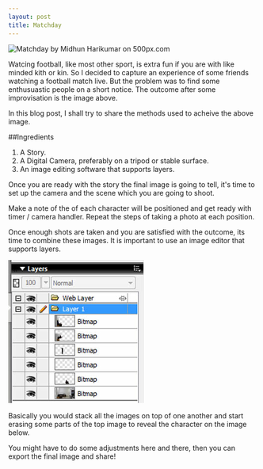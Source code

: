 ```yaml
---
layout: post
title: Matchday
---
```

<div class='pixels-photo'>
  <p>
    <img src='https://drscdn.500px.org/photo/167881199/m%3D900/2c697a02e595645278004c6a2c33d6e4' alt='Matchday by Midhun Harikumar on 500px.com'>
  </p>
  <a href='https://500px.com/photo/167881199/matchday-by-midhun-harikumar' alt='Matchday by Midhun Harikumar on 500px.com'></a>
</div>
<script type='text/javascript' src='https://500px.com/embed.js'></script>

Watcing football, like most other sport, is extra fun if you are with like minded kith or kin. 
So I decided to capture an experience of some friends watching a football match live. 
But the problem was to find some enthusuastic people on a short notice.
The outcome after some improvisation is the image above.

In this blog post, I shall try to share the methods used to acheive the above image.

##Ingredients
  1. A Story.
  2. A Digital Camera, preferably on a tripod or stable surface.
  3. An image editing software that supports layers.

Once you are ready with the story the final image is going to tell, it's time to set up the camera and the scene which you are going to shoot.

Make a note of the of each character will be positioned and get ready with timer / camera handler. Repeat the steps of taking a photo at each position.

Once enough shots are taken and you are satisfied with the outcome, its time to combine these images. 
It is important to use an image editor that supports layers. 

![layers](/public/images/matchday_layers.jpg)

Basically you would stack all the images on top of one another and start erasing some parts of the top image to reveal the character on 
the image below.

You might have to do some adjustments here and there, then you can export the final image and share!
